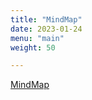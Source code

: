 ```yaml
---
title: "MindMap"
date: 2023-01-24
menu: "main"
weight: 50

---
```




[MindMap](https://marcelcastrobr.github.io/my_ml_links/)

